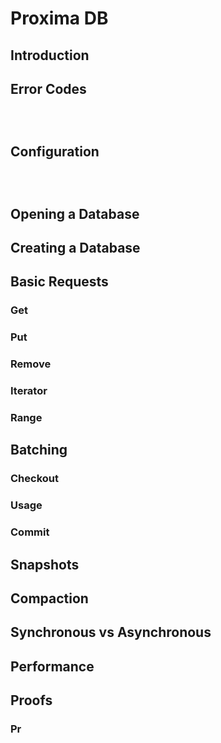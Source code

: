 # Proxima DB

<!--
Inspiration from https://developers.coinbase.com/api/v2?javascript#introduction
-->

## Introduction

## Error Codes

```



```

## Configuration

```



```

## Opening a Database

## Creating a Database

## Basic Requests

### Get

### Put

### Remove

### Iterator

### Range

## Batching

### Checkout

### Usage

### Commit

## Snapshots

## Compaction

## Synchronous vs Asynchronous

## Performance

## Proofs

### Pr
